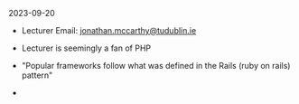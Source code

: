 2023-09-20

* Lecturer Email: jonathan.mccarthy@tudublin.ie

* Lecturer is seemingly a fan of PHP

* "Popular frameworks follow what was defined in the Rails (ruby on rails) pattern"

* 